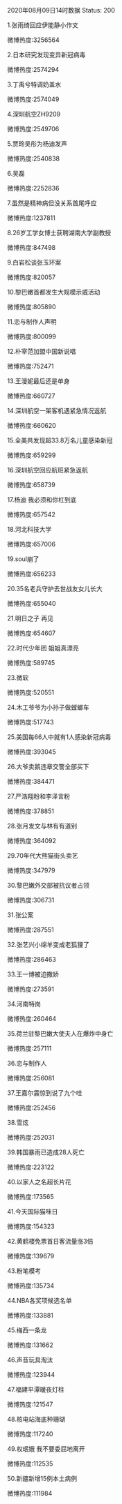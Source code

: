 2020年08月09日14时数据
Status: 200

1.张雨绮回应伊能静小作文

微博热度:3256564

2.日本研究发现变异新冠病毒

微博热度:2574294

3.丁禹兮特调奶盖水

微博热度:2574049

4.深圳航空ZH9209

微博热度:2549706

5.贾玲吴彤为杨迪发声

微博热度:2540838

6.吴磊

微博热度:2252836

7.虽然是精神病但没关系首尾呼应

微博热度:1237811

8.26岁工学女博士获聘湖南大学副教授

微博热度:847498

9.白岩松谈张玉环案

微博热度:820057

10.黎巴嫩首都发生大规模示威活动

微博热度:805890

11.恋与制作人声明

微博热度:800099

12.朴宰范加盟中国新说唱

微博热度:752471

13.王漫妮最后还是单身

微博热度:660727

14.深圳航空一架客机遇紧急情况返航

微博热度:660620

15.全美共发现超33.8万名儿童感染新冠

微博热度:659299

16.深圳航空回应航班紧急返航

微博热度:658739

17.杨迪 我必须和你杠到底

微博热度:657542

18.河北科技大学

微博热度:657006

19.soul崩了

微博热度:656233

20.35名老兵守护去世战友女儿长大

微博热度:655040

21.明日之子 再见

微博热度:654607

22.时代少年团 姐姐真漂亮

微博热度:589745

23.微软

微博热度:520551

24.木工爷爷为小孙子做螳螂车

微博热度:517743

25.美国每66人中就有1人感染新冠病毒

微博热度:393045

26.大爷卖鹅违章交警全部买下

微博热度:384471

27.严浩翔粉和李泽言粉

微博热度:378851

28.张月发文与林有有道别

微博热度:364092

29.70年代大熊猫街头卖艺

微博热度:347979

30.黎巴嫩外交部被抗议者占领

微博热度:306731

31.张公案

微博热度:287551

32.张艺兴小绵羊变成老狐狸了

微博热度:286463

33.王一博被迫撒娇

微博热度:273591

34.河南特岗

微博热度:260464

35.荷兰驻黎巴嫩大使夫人在爆炸中身亡

微博热度:257111

36.恋与制作人

微博热度:256081

37.王嘉尔震惊到说了九个哇

微博热度:252456

38.雪炫

微博热度:252031

39.韩国暴雨已造成28人死亡

微博热度:223122

40.以家人之名超长片花

微博热度:173565

41.今天国际猫咪日

微博热度:154323

42.黄鹤楼免票首日客流量涨3倍

微博热度:139679

43.粉笔模考

微博热度:135734

44.NBA各奖项候选名单

微博热度:133881

45.梅西一条龙

微博热度:131662

46.声音玩具淘汰

微博热度:123944

47.福建平潭暖夜灯柱

微博热度:121547

48.核电站海底种珊瑚

微博热度:117240

49.权珉娥 我不要委屈地离开

微博热度:112535

50.新疆新增15例本土病例

微博热度:111984

